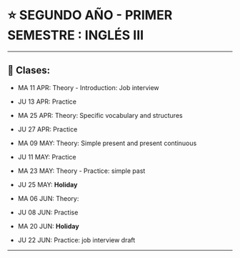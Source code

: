 # :star: SEGUNDO AÑO - PRIMER SEMESTRE : INGLÉS III

---

## :book: Clases:

- MA 11 APR: Theory - Introduction: Job interview

- JU 13 APR: Practice


- MA 25 APR: Theory: Specific vocabulary and structures

- JU 27 APR: Practice

- MA 09 MAY: Theory: Simple present and present continuous

- JU 11 MAY: Practice

- MA 23 MAY: Theory - Practice: simple past

- JU 25 MAY: **Holiday**

- MA 06 JUN: Theory: 

- JU 08 JUN: Practise

- MA 20 JUN: **Holiday**

- JU 22 JUN: Practice: job interview draft

---
